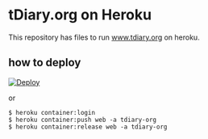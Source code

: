 # tDiary.org on Heroku

This repository has files to run www.tdiary.org on heroku.

## how to deploy

[![Deploy](https://www.herokucdn.com/deploy/button.svg)](https://heroku.com/deploy?template=https://github.com/tdiary/tdiary-org)

or

```
$ heroku container:login
$ heroku container:push web -a tdiary-org
$ heroku container:release web -a tdiary-org
```
